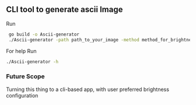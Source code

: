 ## CLI tool to generate ascii Image

Run 
```bash
 go build -o Ascii-generator 
 ./Ascii-generator -path path_to_your_image -method method_for_brightness
```
For help 
Run 
```bash
./Ascii-generator -h
```

### Future Scope
 
Turning this thing to a cli-based app, with user preferred brightness configuration 
